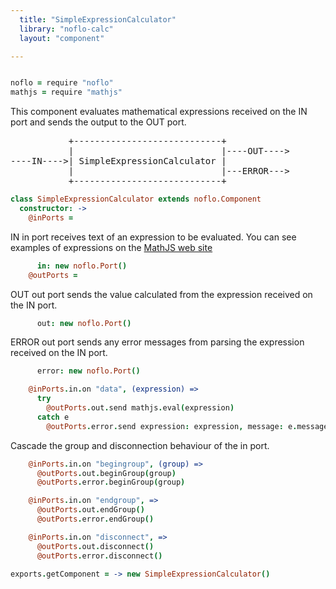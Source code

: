 ```yaml
---
  title: "SimpleExpressionCalculator"
  library: "noflo-calc"
  layout: "component"

---
```


```coffeescript

noflo = require "noflo"
mathjs = require "mathjs"

```
This component evaluates mathematical expressions received on the IN port and sends the output to the OUT port.

<pre>
           +----------------------------+
           |                            |----OUT---->
----IN---->| SimpleExpressionCalculator |
           |                            |---ERROR--->
           +----------------------------+
</pre>


```coffeescript
class SimpleExpressionCalculator extends noflo.Component
  constructor: ->
    @inPorts =
```
IN in port receives text of an expression to be evaluated.
You can see examples of expressions on the [MathJS web site](http://mathjs.org)

```coffeescript
      in: new noflo.Port()
    @outPorts =
```
OUT out port sends the value calculated from the expression received on the IN port.

```coffeescript
      out: new noflo.Port()
```
ERROR out port sends any error messages from parsing the expression received on the IN port.

```coffeescript
      error: new noflo.Port()

    @inPorts.in.on "data", (expression) =>
      try
        @outPorts.out.send mathjs.eval(expression)
      catch e
        @outPorts.error.send expression: expression, message: e.message

```
Cascade the group and disconnection behaviour of the in port.

```coffeescript
    @inPorts.in.on "begingroup", (group) =>
      @outPorts.out.beginGroup(group)
      @outPorts.error.beginGroup(group)

    @inPorts.in.on "endgroup", =>
      @outPorts.out.endGroup()
      @outPorts.error.endGroup()

    @inPorts.in.on "disconnect", =>
      @outPorts.out.disconnect()
      @outPorts.error.disconnect()

exports.getComponent = -> new SimpleExpressionCalculator()

```